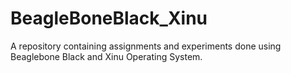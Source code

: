 # BeagleBoneBlack_Xinu
A repository containing assignments and experiments done using Beaglebone Black and Xinu Operating System.
